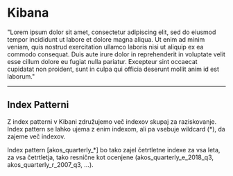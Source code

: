 # Kibana

"Lorem ipsum dolor sit amet, consectetur adipiscing elit, sed do eiusmod tempor incididunt ut labore et dolore magna aliqua. Ut enim ad minim veniam, quis nostrud exercitation ullamco laboris nisi ut aliquip ex ea commodo consequat. Duis aute irure dolor in reprehenderit in voluptate velit esse cillum dolore eu fugiat nulla pariatur. Excepteur sint occaecat cupidatat non proident, sunt in culpa qui officia deserunt mollit anim id est laborum."

---

## Index Patterni

Z index patterni v Kibani združujemo več indexov skupaj za raziskovanje.
Index pattern se lahko ujema z enim indexom, ali pa vsebuje wildcard (*), da zajeme več indexov.

Index pattern [akos_quarterly_*] bo tako zajel četrtletne indexe za vsa leta, za vsa četrtletja, tako resnične kot ocenjene (akos_quarterly_e_2018_q3, akos_quarterly_r_2007_q3, ...).
